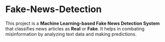 # Fake-News-Detection
This project is a **Machine Learning-based Fake News Detection System** that classifies news articles as **Real** or **Fake**.   It helps in combating misinformation by analyzing text data and making predictions.
